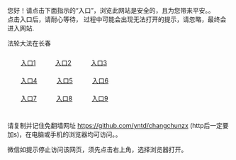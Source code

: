 您好！请点击下面指示的“入口”，浏览此网站是安全的，且为您带来平安。。 <br/>
点击入口后，请耐心等待， 过程中可能会出现无法打开的提示，请忽略，最终会进入网站. </br>

法轮大法在长春<br/>
<div style="padding:10px"><a style="margin:20px" target="_blank" href="https://d189a9b1xx6112.cloudfront.net/2Qpsp?fhzhk" id="ccLink1" rel="nofollow">入口1</a> <a target="_blank" style="margin:20px" href="https://d2v0p657ud1xbg.cloudfront.net/2Qpsp?jeqgqp" id="ccLink2" rel="nofollow">入口2</a> <a style="margin:20px" target="_blank" href="https://d3p85kfetdzuw0.cloudfront.net/2Qpsp?hdhgcdj" id="ccLink3" rel="nofollow">入口3</a></div>

<div style="padding:10px" ><a style="margin:20px" target="_blank" href="https://d189a9b1xx6112.cloudfront.net/2Qpsp?fhzhk" id="ccLink4" rel="nofollow">入口4</a> <a style="margin:20px" href="https://d2v0p657ud1xbg.cloudfront.net/2Qpsp?jeqgqp" target="_blank" id="ccLink5" rel="nofollow">入口5</a> <a style="margin:20px" href="https://d3p85kfetdzuw0.cloudfront.net/2Qpsp?hdhgcdj" target="_blank" id="ccLink6" rel="nofollow">入口6</a></div>

<div style="padding:10px"><a style="margin:20px" target="_blank" href="https://d189a9b1xx6112.cloudfront.net/2Qpsp?fhzhk" id="ccLink7" rel="nofollow">入口7</a> <a style="margin:20px" href="https://d2v0p657ud1xbg.cloudfront.net/2Qpsp?jeqgqp" target="_blank" id="ccLink8" rel="nofollow">入口8</a> <a style="margin:20px" target="_blank" href="https://d3p85kfetdzuw0.cloudfront.net/2Qpsp?hdhgcdj" id="ccLink9" rel="nofollow">入口9</a></div>

<br/>



请复制并记住免翻墙网址 https://github.com/yntd/changchunzx (http后一定要加s)，在电脑或手机的浏览器均可访问。。<br/>

微信如提示停止访问该网页，须先点击右上角，选择浏览器打开。
